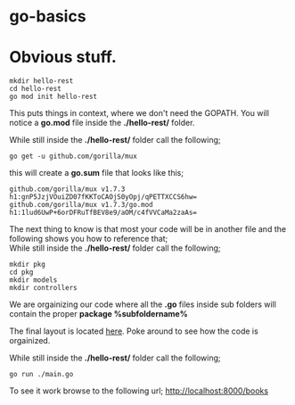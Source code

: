 # go-basics

# Obvious stuff.

```
mkdir hello-rest
cd hello-rest
go mod init hello-rest
```
This puts things in context, where we don't need the GOPATH.  You will notice a **go.mod** file inside the **./hello-rest/** folder.  

While still inside the **./hello-rest/** folder call the following;  

```
go get -u github.com/gorilla/mux
```
this will create a **go.sum** file that looks like this;  

```
github.com/gorilla/mux v1.7.3 h1:gnP5JzjVOuiZD07fKKToCAOjS0yOpj/qPETTXCCS6hw=
github.com/gorilla/mux v1.7.3/go.mod h1:1lud6UwP+6orDFRuTfBEV8e9/aOM/c4fVVCaMa2zaAs=

```

The next thing to know is that most your code will be in another file and the following shows you how to reference that;  
While still inside the **./hello-rest/** folder call the following;  
```
mkdir pkg
cd pkg
mkdir models
mkdir controllers
```
We are orgainizing our code where all the **.go** files inside sub folders will contain the proper **package %subfoldername%** 

The final layout is located [here](src/hello-rest).  Poke around to see how the code is orgainized.  

While still inside the **./hello-rest/** folder call the following;  

```
go run ./main.go 
```
To see it work browse to the following url;
[http://localhost:8000/books](http://localhost:8000/books)  


